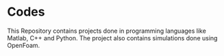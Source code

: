 # Codes
This Repository contains projects done in programming languages like Matlab, C++ and Python. The project also contains simulations done using OpenFoam.
